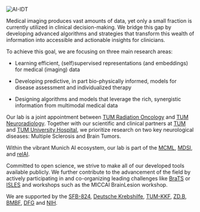 ![AI-IDT](/assets/ai-idt.png)

Medical imaging produces vast amounts of data, yet only a small fraction is currently utilized in clinical decision-making. We bridge this gap by developing advanced algorithms and strategies that transform this wealth of information into accessible and actionable insights for clinicians.

To achieve this goal, we are focusing on three main research areas: 

- Learning efficient, (self)supervised representations (and embeddings) for medical (imaging) data

- Developing predictive, in part bio-physically informed, models for disease assessment and individualized therapy

- Designing algorithms and models that leverage the rich, synergistic information from multimodal medical data

Our lab is a joint appointment between [TUM Radiation Oncology](https://radioonkologie.mri.tum.de/) and [TUM Neuroradiology](https://www.neurokopfzentrum.med.tum.de/neuroradiologie/). Together with our scientific and clinical partners at [TUM](https://www.tum.de) and [TUM University Hospital](https://mri.tum.de), we prioritize research on two key neurological diseases: Multiple Sclerosis and Brain Tumors.

Within the vibrant Munich AI ecosystem, our lab is part of the [MCML](https://mcml.ai/), [MDSI](https://www.mdsi.tum.de/), and [relAI](https://zuseschoolrelai.de/).

Committed to open science, we strive to make all of our developed tools available publicly. We further contribute to the advancement of the field by actively participating in and co-organizing leading challenges like [BraTS](https://zenodo.org/records/13981216) or [ISLES](https://isles-24.grand-challenge.org/) and workshops such as the MICCAI BrainLesion workshop.

We are supported by the [SFB-824](https://sfb824.med.tum.de/en), [Deutsche Krebshilfe](https://www.krebshilfe.de/), [TUM-KKF](https://mh.tum.de/de/Talentf%C3%B6rderung/Clinician_Scientist_Programm), [ZD.B](https://www.bayern-innovativ.de), [BMBF](https://www.bmbf.de/bmbf/de/forschung/innovativer-mittelstand/kmu-innovativ/kmu-innovativ_node.html), [DFG](https://www.uniklinik-freiburg.de/radiomics.html) and [NIH](https://grants.nih.gov/).
